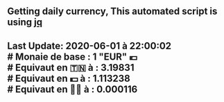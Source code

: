## Getting daily currency, This automated script is using [jq](https://stedolan.github.io/jq/)
## Last Update:  2020-06-01 à 22:00:02 </br># Monaie de base : 1 "EUR" 💶 </br> # Equivaut en 🇹🇳 à :  3.19831 </br> # Equivaut en 💵 à : 1.113238</br> # Equivaut en 🐱‍💻 à :  0.000116
